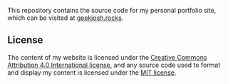 This repository contains the source code for my personal portfolio site, which can be visited at [geekjosh.rocks](https://geekjosh.rocks).

## License

The content of my website is licensed under the [Creative Commons Attribution 4.0 International license](https://creativecommons.org/licenses/by/4.0/), and any source code used to format and display my content is licensed under the [MIT license](LICENSE.md).
